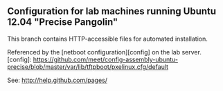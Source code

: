 ## Configuration for lab machines running Ubuntu 12.04 "Precise Pangolin"

This branch contains HTTP-accessible files for automated installation.

Referenced by the [netboot configuration][config] on the lab server.
[config]: https://github.com/meet/config-assembly-ubuntu-precise/blob/master/var/lib/tftpboot/pxelinux.cfg/default

See: http://help.github.com/pages/
